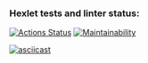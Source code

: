 ### Hexlet tests and linter status:
[![Actions Status](https://github.com/pitmak/frontend-project-lvl1/workflows/hexlet-check/badge.svg)](https://github.com/pitmak/frontend-project-lvl1/actions)
[![Maintainability](https://api.codeclimate.com/v1/badges/b638ff4a639c5e7c306c/maintainability)](https://codeclimate.com/github/pitmak/frontend-project-lvl1/maintainability)

[![asciicast](https://asciinema.org/a/iWbT2IUBWPWwTDSX0HbgJ1MaP.svg)](https://asciinema.org/a/iWbT2IUBWPWwTDSX0HbgJ1MaP)

